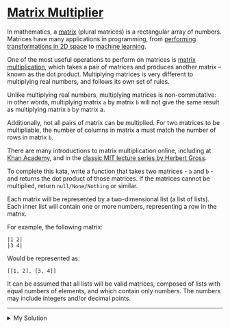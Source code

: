 # [Matrix Multiplier](https://www.codewars.com/kata/573248f48e531896770001f9)

In mathematics, a [matrix](https://en.wikipedia.org/wiki/Matrix_%28mathematics%29) (plural matrices) is a rectangular
array of numbers. Matrices have many applications in programming,
from [performing transformations in 2D space](https://www.mathplanet.com/education/geometry/transformations/transformation-using-matrices)
to [machine learning](https://videolectures.net/icml09_dhillon_itmcml/).

One of the most useful operations to perform on matrices
is [matrix multiplication](https://en.wikipedia.org/wiki/Matrix_multiplication), which takes a pair of matrices and
produces another matrix – known as the dot product. Multiplying matrices is very different to multiplying real numbers,
and follows its own set of rules.

Unlike multiplying real numbers, multiplying matrices is non-commutative: in other words, multiplying matrix `a` by
matrix `b` will not give the same result as multiplying matrix `b` by matrix a.

Additionally, not all pairs of matrix can be multiplied. For two matrices to be multipliable, the number of columns in
matrix a must match the number of rows in matrix `b`.

There are many introductions to matrix multiplication online, including
at [Khan Academy](https://www.khanacademy.org/math/precalculus/precalc-matrices/multiplying-matrices-by-matrices/v/matrix-multiplication-intro),
and in the [classic MIT lecture series by Herbert Gross](https://www.youtube.com/watch?v=MfN1lqArwAg).

To complete this kata, write a function that takes two matrices - `a` and `b` - and returns the dot product of those
matrices. If the matrices cannot be multiplied, return `null/None/Nothing` or similar.

Each matrix will be represented by a two-dimensional list (a list of lists). Each inner list will contain one or more
numbers, representing a row in the matrix.

For example, the following matrix:

```
|1 2|
|3 4|
```

Would be represented as:

```
[[1, 2], [3, 4]]
```

It can be assumed that all lists will be valid matrices, composed of lists with equal numbers of elements, and which
contain only numbers. The numbers may include integers and/or decimal points.

---

<details><summary>My Solution</summary>

```js
const getMatrixProduct = (a, b) => {
  // Check if matrices can be multiplied
  if (a[0].length !== b.length) return null;

  // Initialize a result matrix with the same number of rows as matrix 'a' and the same number of columns as matrix 'b'
  return a.map((rowA) =>
    // For each row in matrix 'a', map over each column in matrix 'b'
    b[0].map((_, colIdx) =>
      // Calculate the dot product of the current row from matrix 'a' and the current column from matrix 'b'
      rowA.reduce((sum, valueA, i) => sum + valueA * b[i][colIdx], 0),
    ),
  );
};
```

</details>
